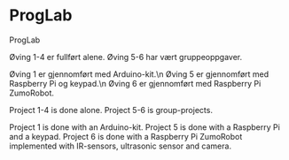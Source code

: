 # ProgLab
ProgLab

Øving 1-4 er fullført alene.
Øving 5-6 har vært gruppeoppgaver.

Øving 1 er gjennomført med Arduino-kit.\n
Øving 5 er gjennomført med Raspberry Pi og keypad.\n
Øving 6 er gjennomført med Raspberry Pi ZumoRobot.

Project 1-4 is done alone.
Project 5-6 is group-projects.

Project 1 is done with an Arduino-kit.
Project 5 is done with a Raspberry Pi and a keypad.
Project 6 is done with a Raspberry Pi ZumoRobot implemented with IR-sensors, ultrasonic sensor and camera.
